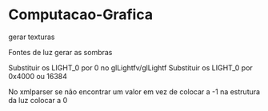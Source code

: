﻿# Computacao-Grafica

gerar texturas

Fontes de luz
gerar as sombras

Substituir os LIGHT_0 por 0 no glLightfv/glLightf
Substituir os LIGHT_0 por 0x4000 ou 16384

No xmlparser se não encontrar um valor em vez de colocar a -1 na estrutura da luz colocar a 0
